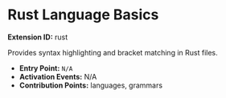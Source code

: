 # Rust Language Basics

**Extension ID:** rust

Provides syntax highlighting and bracket matching in Rust files.

* **Entry Point:** `N/A`
* **Activation Events:** N/A
* **Contribution Points:** languages, grammars
